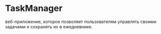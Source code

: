 # TaskManager
веб-приложение, которое позволяет пользователям управлять своими задачами и сохранять их в ежедневнике.
